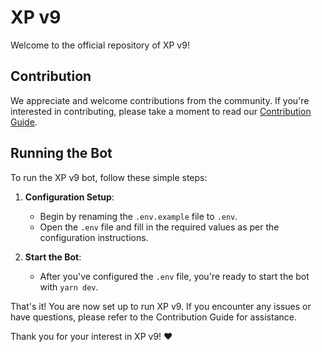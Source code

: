 # XP v9

Welcome to the official repository of XP v9!

## Contribution

We appreciate and welcome contributions from the community. If you're interested in contributing, please take a moment to read our [Contribution Guide](CONTRIBUTING.md).

## Running the Bot

To run the XP v9 bot, follow these simple steps:

1. **Configuration Setup**:

   - Begin by renaming the `.env.example` file to `.env`.
   - Open the `.env` file and fill in the required values as per the configuration instructions.

2. **Start the Bot**:
   - After you've configured the `.env` file, you're ready to start the bot with `yarn dev`.

That's it! You are now set up to run XP v9. If you encounter any issues or have questions, please refer to the Contribution Guide for assistance.

Thank you for your interest in XP v9! ❤️
